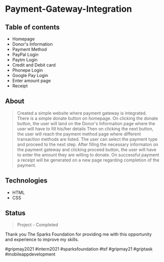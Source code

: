 # Payment-Gateway-Integration

## Table of contents
* Homepage
* Donor's Information
* Payment Method
* PayPal Login
* Paytm Login
* Credit and Debit card
* Phonepe Login
* Google Pay Login
* Enter amount page
* Receipt

## About
> Created a simple website where payment gateway is integrated. There is a simple donate button on homepage. 
On clicking the donate button, the user will land on the Donor's Information page where the user will have to fill his/her details 
Then on clicking the next button, the user will reach the payment method page where different transaction methods are listed. 
The user can select the payment type and proceed to the next step. After fillng the necessary informaton on the payment gateway and clicking proceed button, 
the user will have to enter the amount they are willing to donate. On successful payment a receipt will be generated on a new page regarding completion of the payment.

## Technologies
* HTML
* CSS

## Status
> Project - Completed

Thank you The Sparks Foundation for providing me with this opportunity and experience to improve my skills.

#gripmay2021 #intern2021 #sparksfoundation #tsf
#gripmay21 #griptask #mobileappdevelopment
